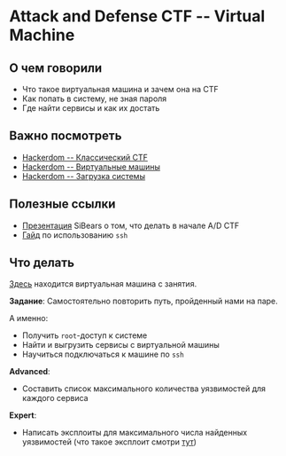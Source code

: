 # Attack and Defense CTF -- Virtual Machine

## О чем говорили
- Что такое виртуальная машина и зачем она на CTF
- Как попать в систему, не зная пароля
- Где найти сервисы и как их достать

## Важно посмотреть
- [Hackerdom -- Классический CTF](https://ulearn.me/Course/Hackerdom/Klassichieskii_CTF_55531877-74a0-4624-869f-96f8cd9a2e25)
- [Hackerdom -- Виртуальные машины](https://ulearn.me/Course/Hackerdom/Virtual_nyie_mashiny_fbd2a4df-0e0a-4961-ba81-852fb97b4be5)
- [Hackerdom -- Загрузка системы](https://ulearn.me/Course/Hackerdom/Zaghruzka_sistiemy_a0357ffa-f00f-4030-be9c-159633c3568a)

## Полезные ссылки
- [Презентация](https://vk.com/doc85457300_442260114) SiBears о том, что делать в начале A/D CTF
- [Гайд](https://www.8host.com/blog/ispolzovanie-ssh-dlya-podklyucheniya-k-udalennomu-serveru-ubuntu/) по использованию `ssh`

## Что делать
[Здесь](https://cloud.mail.ru/public/881Z/pD8nmZyvA) находится виртуальная машина с занятия.
 
**Задание**: Самостоятельно повторить путь, пройденный нами на паре.

А именно:
- Получить `root`-доступ к системе
- Найти и выгрузить сервисы с виртуальной машины
- Научиться подключаться к машине по `ssh`

**Advanced**:
- Составить список максимального количества уязвимостей для каждого сервиса

**Expert**:
- Написать эксплоиты для максимального числа найденных уязвимостей (что такое эксплоит смотри [тут](l0.md))
